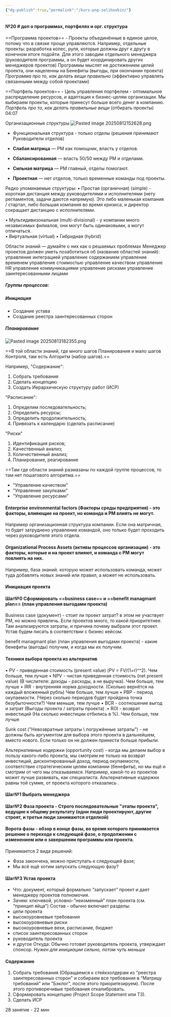 ```yaml
---
{"dg-publish":true,"permalink":"/kurs-pnp-selihovkin/"}
---
```


#### №20 # доп о программах, портфелях и орг. структура
==Программа проектов== - Проекты объединённые в единое целое, потому что в связке проще управляются. Например, отдельные проекты: разработка колес, руля, которые должны друг к другу в конечном итоге подойти. Для этого заводим отдельного менеджера (руководителя программы, а он будет координировать других менеджеров проектов)
Программы мыслят не достижением целей проекта, они нацеленны на Бенефиты (выгоды, при окончании проекта)
*Программа про то, как делать вещи правильно* (эффективно управлять связанными между собой проектами)

==Портфель проектов== - 
Цель управления портфелем - оптимальное распределение ресурсов, и адаптация к бизнес-целям организации. Мы выбираем проекты, которые принесут больше всего денег в компанию.
*Портфель про то, как делать правильные вещи* (отбирать проекты)
04:07

Организационные структуры
![Pasted image 20250812152628.png](/img/user/Pasted%20image%2020250812152628.png)

- Функциональная структура - только отделы (решения принимают Руководители отделов)
     
- **Слабая матрица** — PM как помощник, власть у отделов.
    
- **Сбалансированная** — власть 50/50 между PM и отделами.
    
- **Сильная матрица** — PM главный, отделы помогают.
    
- **Проектная** — нет отделов, только временные команды под проекты.

Редко упоминаемые структуры:
• Простая (органичная) (simple) - короткая дистанция между руководителями и исполнителями (нету регламентов, задачи даются напрямую). Это либо маленькая компания / стартап, либо большая компания во время кризиса, и директор сокращает дистанцию с исполнителями.

• Мультидивизональная (multi-divisional) - у компании много независимых филиалов, они могут быть одинаковыми, а могут отличаться.  
• Виртуальная (virtual)
• Гибридная (hybrid)

Области знаний — думайте о них как о решаемых проблемах
Менеджер проектов должен уметь позаботиться об
(название областей знаний):
управление интеграцией
управление содержанием
управление временем
управление стоимостью
управление качеством
управление HR
управление коммуникациями
управление рисками
управление заинтересованными лицами

##### Группы процессов:
##### Инициация 
- Создание устава
- Создание реестра заинтересованных сторон
##### Планирование 

![Pasted image 20250813182355.png](/img/user/Pasted%20image%2020250813182355.png)

==В той области знаний, где много шагов Планирования и мало шагов Контроля, там есть Алгоритм (набор шагов).== 

Например, "Содержание":
1) Собрать требования 
2) Сделать концепцию
3) Создать Иерархическую структуру работ (ИСР)

"Расписание":
1) Определим последовательность;
2) Определить ресурсы;
3) Определить продолжительность;
4) Привязать к календарю (сделать расписание)

"Риски"
1) Идентификация рисков;
2) Качественный анализ;
3) Количественный анализ; 
4) Планирование, реагирование

==Там где области знаний размазаны по каждой группе процессов, то там нет пошагового алгоритма.==

- "Управление качеством"
- "Управление закупками"
- "Управление ресурсами"

#### Enterprise environmental factors (Факторы среды предприятия) - это факторы, влияющие на проект, но команда и PM влиять не могут.
Например организационная структура компании. Если она матричная, то будет затруднено управление командой, оно только будет проходить через руководителя этого отдела.

#### Organizational Process Assets (активы процессов организации) - это факторы, которые и на проект влияют, и команда с PM могут повлиять на них.
Например, база знаний. которую может использовать команда, может туда добавлять новых знаний или правил, а может не использовать.

#### Инициация проекта

#### Шаг№0 Сформировать ==business case== и ==benefit managmant plan== (план управления выгодами проекта)

Business case (документ) - стоит ли проект затрат? в этом не участвует PM, но можно привлечь. Если проектов много, то какой приоритетнее. Там анализируются затраты, и причина почему выбрали этот проект. Устав будем писать в соответствии с бизнес кейсом.

benefit managmant plan (план управления выгодами проекта) - какие бенефиты (выгоды) получим, и когда мы их получим.

#### Техники выбора проекта из альтернатив

• PV - приведенная стоимость (present vaIue) (PV = FV/(1+r)^^2). Чем больше, тем лучше
• NPV - чистая приведенная стоимость (net present vaIue) (В числителе: доходы - расходы, а не выручка). Чем больше, тем лучше
• IRR - внутренняя норма доходности. (Сколько вернётся на каждый вложенный рубль) Чем больше, тем лучше
• РВР - период окупаемости. (Через сколько периодов будет пройдена точка безубыточности?) Чем меньше, тем лучше
• BCR - соотношение выгод и затрат (Выгоды проекта / затраты проекта)
.• ROI - возврат инвестиций (На сколько инвестиции отбились в %). Чем больше, тем лучше

Sunk cost ("Невозвратные затраты \ погружённые затраты") - не должны быть аргументом для выбора этого проекта в дальнейшем, вместо нового. Если только он не должен принести больше прибыли. 

Альтернативные издержки (opportunity cost) - когда мы делаем выбор в пользу какого-либо проекта, мы смотрим не только на возврат инвестиций, дисконтированный доход, период окупаемости, соответствие стратегическим целям компании (бенефиты),  но мы ещё и смотрим от чего мы отказываемся. Например, какой-то из проектов может лучше развивать, как специалиста. 
Альтернативные издержки равны той сумме, от проекта которого отказались .

#### Шаг№1 Выбрать менеджера

#### Шаг№2 Фаза проекта - Строго последовательные "этапы проекта", ведущие к общему результату (одни люди проектируют, другие строят, и третьи люди занимаются отделкой)
#### Ворота фазы - обзор в конце фазы, во время которого принимается решение о переходе к следующей фазе, о продолжении с изменением или о завершении программы или проекта.
Принимается 2 вида решений:
- Фаза закончена, можно приступать к следующей фазе;
- Мы всё ещё хотим запускать следующую фазу?

#### Шаг№3 Устав проекта
- Что: документ, который формально
“запускает” проект и дает менеджеру проектов
полномочия.
- Зачем: ключевой, условно-”неизменный” план
проекта (см. “принцип яйца")
	Состав - обычно включает разделы:
- цели проекта
- высокоуровневые требования
- высокоуровневые риски
- высокоуровневые вехи, расписание, бюджет
- список заинтересованных сторон
- руководитель проекта
- и другое
	Откуда: Обычно готовит руководитель проекта, утверждает спонсор.
*Нужен для инициации сильно, потом чуть меньше*

#### Содержание
1) Собрать требования (Обращаемся к стейкхолдерам из "реестра заинтересованных сторон" и собираем все требования в "Матрицу требований" или "Бэклог", после этого приоритезируем). После этого противоречивые требования откалибровать. 
2) Сформировать концепцию (Project Scope Statement или ТЗ).
3) Сделать ИСР

28 занятие - 22 мин